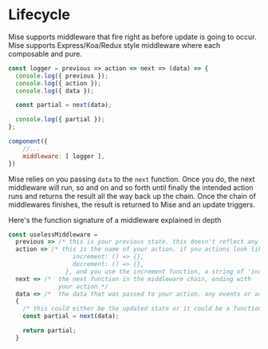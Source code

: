 # Lifecycle

Mise supports middleware that fire right as before update is going to occur. Mise supports Express/Koa/Redux style middleware where each composable and pure.

```js
const logger = previous => action => next => (data) => {
  console.log({ previous });
  console.log({ action });
  console.log({ data });

  const partial = next(data);

  console.log({ partial });
};

component({
    //...
    middleware: [ logger ],
})
```

Mise relies on you passing `data` to the `next` function. Once you do, the next middleware will run, so and on and so forth until finally the intended action runs and returns the result all the way back up the chain. Once the chain of middlewares finishes, the result is returned to Mise and an update triggers.

Here's the function signature of a middleware explained in depth

```js
const uselessMiddleware =
  previous => /* this is your previous state. this doesn't reflect any                                      changes made by this update yet */
  action => /* this is the name of your action. if you actions look like {
                  increment: () => {},
                  decrement: () => {},
                }, and you use the increment function, a string of 'increment' will be passed. */
  next => /*  the next function in the middleware chain, ending with 
              your action */
  data => /*  the data that was passed to your action. any events or added                               data go here */
  {
    /* this could either be the updated state or it could be a function in the case of thunks. */
    const partial = next(data); 

    return partial;
  }
```